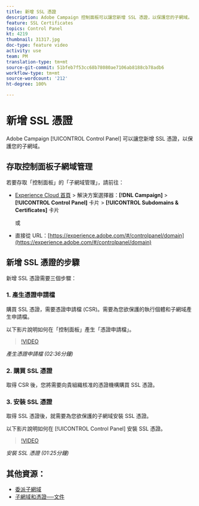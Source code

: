 ```yaml
---
title: 新增 SSL 憑證
description: Adobe Campaign 控制面板可以讓您新增 SSL 憑證，以保護您的子網域。
feature: SSL Certificates
topics: Control Panel
kt: 4219
thumbnail: 31317.jpg
doc-type: feature video
activity: use
team: PM
translation-type: tm+mt
source-git-commit: 51bfeb7f53cc68b78080ae7106ab8188cb78adb6
workflow-type: tm+mt
source-wordcount: '212'
ht-degree: 100%

---
```



# 新增 SSL 憑證

Adobe Campaign [!UICONTROL Control Panel] 可以讓您新增 SSL 憑證，以保護您的子網域。

## 存取控制面板子網域管理

若要存取「控制面板」的「子網域管理」，請前往：

* [Experience Cloud 首頁](https://experience.adobe.com/#/home) > 解決方案選擇器：**[!DNL Campaign]** > **[!UICONTROL Control Panel]** 卡片 > **[!UICONTROL Subdomains & Certificates]** 卡片

   或
* 直接從 URL：[https://experience.adobe.com/#/controlpanel/domain](https://experience.adobe.com/#/controlpanel/domain)

## 新增 SSL 憑證的步驟

新增 SSL 憑證需要三個步驟：

### 1. 產生憑證申請檔

購買 SSL 憑證，需要憑證申請檔 (CSR)。需要為您欲保護的執行個體和子網域產生申請檔。

以下影片說明如何在「控制面板」產生「憑證申請檔」。

>[!VIDEO](https://video.tv.adobe.com/v/31317?quality=12)

*產生憑證申請檔 (02:36分鐘)*

### 2. 購買 SSL 憑證

取得 CSR 後，您將需要向貴組織核准的憑證機構購買 SSL 憑證。

### 3. 安裝 SSL 憑證

取得 SSL 憑證後，就需要為您欲保護的子網域安裝 SSL 憑證。

以下影片說明如何在 [!UICONTROL Control Panel] 安裝 SSL 憑證。

>[!VIDEO](https://video.tv.adobe.com/v/31166?quality=12)

*安裝 SSL 憑證 (01:25分鐘)*

## 其他資源：

* [委派子網域](/help/monitoring-campaign-classic/control-panel/subdomain-delegation.md)
* [子網域和憑證──文件](https://docs.adobe.com/content/help/zh-Hant/control-panel/using/subdomains-and-certificates/renewing-subdomain-certificate.html)
